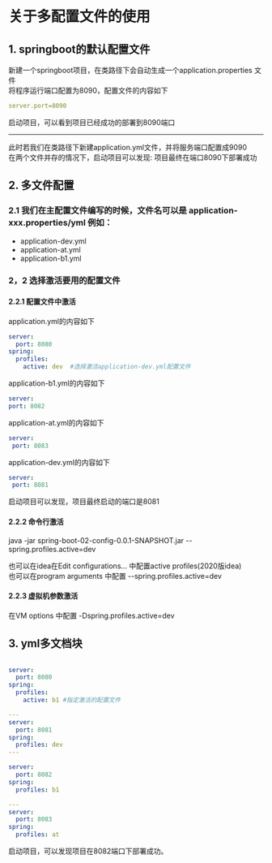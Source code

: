 # 关于多配置文件的使用

## 1. springboot的默认配置文件
   新建一个springboot项目，在类路径下会自动生成一个application.properties 文件  
   将程序运行端口配置为8090，配置文件的内容如下   
```yaml
server.port=8090
```
   启动项目，可以看到项目已经成功的部署到8090端口   
   
   ---
   此时若我们在类路径下新建application.yml文件，并将服务端口配置成9090   
   在两个文件并存的情况下，启动项目可以发现: 项目最终在端口8090下部署成功   
## 2. 多文件配置
  ### 2.1 我们在主配置文件编写的时候，文件名可以是 application-xxx.properties/yml   例如：
  - application-dev.yml
  - application-at.yml
  - application-b1.yml   
  ### 2，2 选择激活要用的配置文件   
  #### 2.2.1 配置文件中激活
  application.yml的内容如下  
```yaml
server:
  port: 8080
spring:
  profiles:
    active: dev  #选择激活application-dev.yml配置文件
``` 
  application-b1.yml的内容如下   
  ```yaml
server:
  port: 8082
```
  application-at.yml的内容如下   
 ```yaml
server:
  port: 8083
```
  application-dev.yml的内容如下   
 ```yaml
server:
  port: 8081
```
  启动项目可以发现，项目最终启动的端口是8081
  #### 2.2.2 命令行激活
  java -jar spring-boot-02-config-0.0.1-SNAPSHOT.jar --spring.profiles.active=dev   
  
  也可以在idea在Edit configurations... 中配置active profiles(2020版idea)   
  也可以在program arguments 中配置 --spring.profiles.active=dev
  #### 2.2.3 虚拟机参数激活
  在VM options 中配置 -Dspring.profiles.active=dev

## 3. yml多文档块
```yaml

server:
  port: 8080
spring:
  profiles:
    active: b1 #指定激活的配置文件

---
server:
  port: 8081
spring:
  profiles: dev
---

server:
  port: 8082
spring:
  profiles: b1

---
server:
  port: 8083
spring:
  profiles: at
```
  启动项目，可以发现项目在8082端口下部署成功。